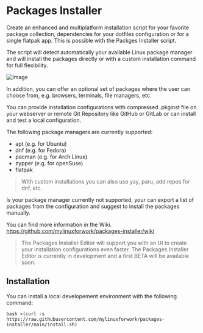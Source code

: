# Packages Installer

Create an enhanced and multiplatform installation script for your favorite package collection, dependencies for your dotfiles configuration or for a single flatpak app. This is possible with the Packges Installer script.

The script will detect automatically your available Linux package manager and will install the packages directly or with a custom installation command for full flexibility.

![image](https://github.com/user-attachments/assets/36af17fe-f597-4c4e-a263-635a42c44408)

In addition, you can offer an optional set of packages where the user can choose from, e.g. browsers, terminals, file managers, etc.

You can provide installation configurations with compressed .pkginst file on your webserver or remote Git Repository like GitHub or GitLab or can install and test a local configuration.

The following package managers are currently supported:
- apt (e.g. for Ubuntu)
- dnf (e.g. for Fedora)
- pacman (e.g. for Arch Linux)
- zypper (e.g. for openSuse)
- flatpak

> With custom installations you can also use yay, paru, add repos for dnf, etc.

Is your package manager currently not supported, your can export a list of packages from the configuration and suggest to install the packages manually.

You can find more information in the Wiki. https://github.com/mylinuxforwork/packages-installer/wiki

> The Packages Installer Editor will support you with an UI to create your installation configurations even faster. The Packages Installer Editor is currently in development and a first BETA will be available soon.

## Installation

You can install a local developement environment with the following command:

```
bash <(curl -s https://raw.githubusercontent.com/mylinuxforwork/packages-installer/main/install.sh)

```


